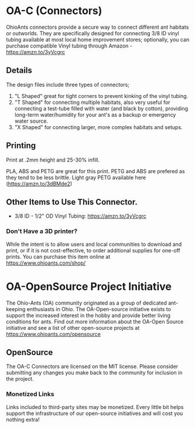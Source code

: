 # OA-C (Connectors)
OhioAnts connectors provide a secure way to connect different ant habitats or outworlds. They are specifically designed for connecting 3/8 ID vinyl tubing available at most local home improvement stores; optionally, you can purchase compatible Vinyl tubing through Amazon - https://amzn.to/3yVcgrc 

## Details
The design files include three types of connectors; 
1. "L Shaped" great for tight corners to prevent kinking of the vinyl tubing.
2. "T Shaped" for connecting multiple habitats, also very useful for connecting a test-tube filled with water (and black by cotton), providing long-term water/humidity for your ant's as a backup or emergency water source.
3. "X Shaped" for connecting larger, more complex habitats and setups.

## Printing
Print at .2mm height and 25-30% infill. 

PLA, ABS and PETG are great for this print. PETG and ABS are prefered as they tend to be less brittle. Light gray PETG available here (https://amzn.to/3dBMde2)

## Other Items to Use This Connector.
- 3/8 ID - 1/2" OD Vinyl Tubing: https://amzn.to/3yVcgrc

### Don't Have a 3D printer?
While the intent is to allow users and local communities to download and print, or if it is not cost-effective, to order additional supplies for one-off prints. You can purchase this item online at https://www.ohioants.com/shop/

# OA-OpenSource Project Initiative
The Ohio-Ants (OA) community originated as a group of dedicated ant-keeping enthusiasts in Ohio. The OA-Open-source initiative exists to support the increased interest in the hobby and provide better living conditions for ants. Find out more information about the OA-Open Source initiative and see a list of other open-source projects at https://www.ohioants.com/opensource

## OpenSource
The OA-C Connectors are licensed on the MIT license. Please consider submitting any changes you make back to the community for inclusion in the project.

### Monetized Links
Links included to third-party sites may be monetized. Every little bit helps support the infrastructure of our open-source initiatives and will cost you nothing extra!

